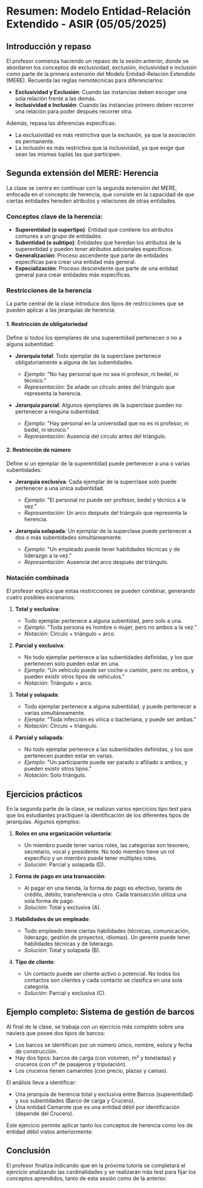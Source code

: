 # Resumen: Modelo Entidad-Relación Extendido - ASIR (05/05/2025)

## Introducción y repaso

El profesor comienza haciendo un repaso de la sesión anterior, donde se abordaron los conceptos de exclusividad, exclusión, inclusividad e inclusión como parte de la primera extensión del Modelo Entidad-Relación Extendido (MERE). Recuerda las reglas nemotécnicas para diferenciarlos:

- **Exclusividad y Exclusión**: Cuando las instancias deben escoger una sola relación frente a las demás.
- **Inclusividad e Inclusión**: Cuando las instancias primero deben recorrer una relación para poder después recorrer otra.

Además, repasa las diferencias específicas:
- La exclusividad es más restrictiva que la exclusión, ya que la asociación es permanente.
- La inclusión es más restrictiva que la inclusividad, ya que exige que sean las mismas tuplas las que participen.

## Segunda extensión del MERE: Herencia

La clase se centra en continuar con la segunda extensión del MERE, enfocada en el concepto de herencia, que consiste en la capacidad de que ciertas entidades hereden atributos y relaciones de otras entidades.

### Conceptos clave de la herencia:

- **Superentidad (o supertipo)**: Entidad que contiene los atributos comunes a un grupo de entidades.
- **Subentidad (o subtipo)**: Entidades que heredan los atributos de la superentidad y pueden tener atributos adicionales específicos.
- **Generalización**: Proceso ascendente que parte de entidades específicas para crear una entidad más general.
- **Especialización**: Proceso descendente que parte de una entidad general para crear entidades más específicas.

### Restricciones de la herencia

La parte central de la clase introduce dos tipos de restricciones que se pueden aplicar a las jerarquías de herencia:

#### 1. Restricción de obligatoriedad

Define si todos los ejemplares de una superentidad pertenecen o no a alguna subentidad:

- **Jerarquía total**: Todo ejemplar de la superclase pertenece obligatoriamente a alguna de las subentidades.
  - *Ejemplo*: "No hay personal que no sea ni profesor, ni bedel, ni técnico."
  - *Representación*: Se añade un círculo antes del triángulo que representa la herencia.

- **Jerarquía parcial**: Algunos ejemplares de la superclase pueden no pertenecer a ninguna subentidad.
  - *Ejemplo*: "Hay personal en la universidad que no es ni profesor, ni bedel, ni técnico."
  - *Representación*: Ausencia del círculo antes del triángulo.

#### 2. Restricción de número

Define si un ejemplar de la superentidad puede pertenecer a una o varias subentidades:

- **Jerarquía exclusiva**: Cada ejemplar de la superclase solo puede pertenecer a una única subentidad.
  - *Ejemplo*: "El personal no puede ser profesor, bedel y técnico a la vez."
  - *Representación*: Un arco después del triángulo que representa la herencia.

- **Jerarquía solapada**: Un ejemplar de la superclase puede pertenecer a dos o más subentidades simultáneamente.
  - *Ejemplo*: "Un empleado puede tener habilidades técnicas y de liderazgo a la vez."
  - *Representación*: Ausencia del arco después del triángulo.

### Notación combinada

El profesor explica que estas restricciones se pueden combinar, generando cuatro posibles escenarios:

1. **Total y exclusiva**:
   - Todo ejemplar pertenece a alguna subentidad, pero solo a una.
   - *Ejemplo*: "Toda persona es hombre o mujer, pero no ambos a la vez."
   - *Notación*: Círculo + triángulo + arco.

2. **Parcial y exclusiva**:
   - No todo ejemplar pertenece a las subentidades definidas, y los que pertenecen solo pueden estar en una.
   - *Ejemplo*: "Un vehículo puede ser coche o camión, pero no ambos, y pueden existir otros tipos de vehículos."
   - *Notación*: Triángulo + arco.

3. **Total y solapada**:
   - Todo ejemplar pertenece a alguna subentidad, y puede pertenecer a varias simultáneamente.
   - *Ejemplo*: "Toda infección es vírica o bacteriana, y puede ser ambas."
   - *Notación*: Círculo + triángulo.

4. **Parcial y solapada**:
   - No todo ejemplar pertenece a las subentidades definidas, y los que pertenecen pueden estar en varias.
   - *Ejemplo*: "Un participante puede ser parado o afiliado o ambos, y pueden existir otros tipos."
   - *Notación*: Solo triángulo.

## Ejercicios prácticos

En la segunda parte de la clase, se realizan varios ejercicios tipo test para que los estudiantes practiquen la identificación de los diferentes tipos de jerarquías. Algunos ejemplos:

1. **Roles en una organización voluntaria**: 
   - Un miembro puede tener varios roles, las categorías son tesorero, secretario, vocal y presidente. No todo miembro tiene un rol específico y un miembro puede tener múltiples roles.
   - *Solución*: Parcial y solapada (D).

2. **Forma de pago en una transacción**: 
   - Al pagar en una tienda, la forma de pago es efectivo, tarjeta de crédito, débito, transferencia u otro. Cada transacción utiliza una sola forma de pago.
   - *Solución*: Total y exclusiva (A).

3. **Habilidades de un empleado**:
   - Todo empleado tiene ciertas habilidades (técnicas, comunicación, liderazgo, gestión de proyectos, idiomas). Un gerente puede tener habilidades técnicas y de liderazgo.
   - *Solución*: Total y solapada (B).

4. **Tipo de cliente**:
   - Un contacto puede ser cliente activo o potencial. No todos los contactos son clientes y cada contacto se clasifica en una sola categoría.
   - *Solución*: Parcial y exclusiva (C).

## Ejemplo completo: Sistema de gestión de barcos

Al final de la clase, se trabaja con un ejercicio más completo sobre una naviera que posee dos tipos de barcos:

- Los barcos se identifican por un número único, nombre, eslora y fecha de construcción.
- Hay dos tipos: barcos de carga (con volumen, m² y toneladas) y cruceros (con nº de pasajeros y tripulación).
- Los cruceros tienen camarotes (con precio, plazas y camas).

El análisis lleva a identificar:
- Una jerarquía de herencia total y exclusiva entre Barcos (superentidad) y sus subentidades (Barco de carga y Crucero).
- Una entidad Camarote que es una entidad débil por identificación (depende del Crucero).

Este ejercicio permite aplicar tanto los conceptos de herencia como los de entidad débil vistos anteriormente.

## Conclusión

El profesor finaliza indicando que en la próxima tutoría se completará el ejercicio analizando las cardinalidades y se realizarán más test para fijar los conceptos aprendidos, tanto de esta sesión como de la anterior.